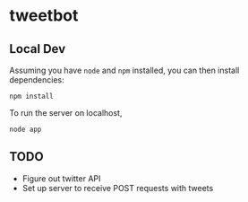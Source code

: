 tweetbot
========

Local Dev
---------

Assuming you have `node` and `npm` installed, you can then install
dependencies:

    npm install

To run the server on localhost,

    node app

TODO
----

* Figure out twitter API
* Set up server to receive POST requests with tweets


